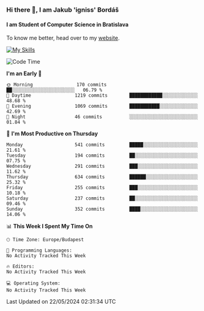 ### Hi there 👋, I am Jakub 'igniss' Bordáš

#### I am Student of Computer Science in Bratislava
To know me better, head over to my [website](https://bordas.sk).

[![My Skills](https://skillicons.dev/icons?i=js,html,css,figma,svelte,java,kotlin,python,postgresql,typescript,nest,nodejs)](https://bordas.sk)


<!--START_SECTION:waka-->
![Code Time](http://img.shields.io/badge/Code%20Time-1%2C480%20hrs%205%20mins-blue)

**I'm an Early 🐤** 

```text
🌞 Morning                170 commits         ██░░░░░░░░░░░░░░░░░░░░░░░   06.79 % 
🌆 Daytime                1219 commits        ████████████░░░░░░░░░░░░░   48.68 % 
🌃 Evening                1069 commits        ███████████░░░░░░░░░░░░░░   42.69 % 
🌙 Night                  46 commits          ░░░░░░░░░░░░░░░░░░░░░░░░░   01.84 % 
```
📅 **I'm Most Productive on Thursday** 

```text
Monday                   541 commits         █████░░░░░░░░░░░░░░░░░░░░   21.61 % 
Tuesday                  194 commits         ██░░░░░░░░░░░░░░░░░░░░░░░   07.75 % 
Wednesday                291 commits         ███░░░░░░░░░░░░░░░░░░░░░░   11.62 % 
Thursday                 634 commits         ██████░░░░░░░░░░░░░░░░░░░   25.32 % 
Friday                   255 commits         ███░░░░░░░░░░░░░░░░░░░░░░   10.18 % 
Saturday                 237 commits         ██░░░░░░░░░░░░░░░░░░░░░░░   09.46 % 
Sunday                   352 commits         ████░░░░░░░░░░░░░░░░░░░░░   14.06 % 
```


📊 **This Week I Spent My Time On** 

```text
🕑︎ Time Zone: Europe/Budapest

💬 Programming Languages: 
No Activity Tracked This Week

🔥 Editors: 
No Activity Tracked This Week

💻 Operating System: 
No Activity Tracked This Week
```


 Last Updated on 22/05/2024 02:31:34 UTC
<!--END_SECTION:waka-->
